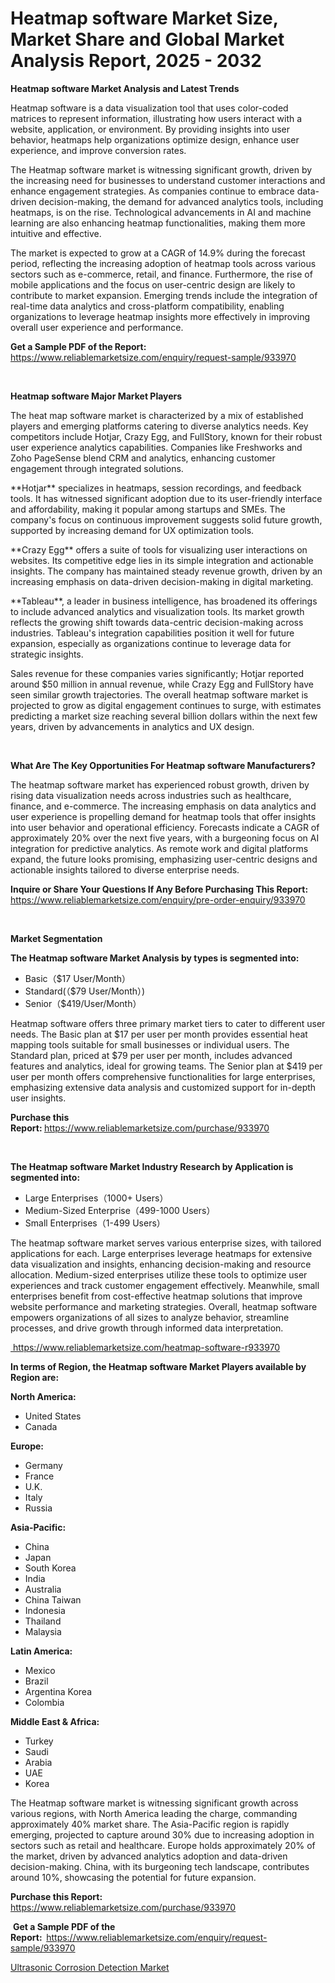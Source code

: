 <p><h1>Heatmap software Market Size, Market Share and Global Market Analysis Report, 2025 - 2032</h1></p><p><strong>Heatmap software Market Analysis and Latest Trends</strong></p>
<p><p>Heatmap software is a data visualization tool that uses color-coded matrices to represent information, illustrating how users interact with a website, application, or environment. By providing insights into user behavior, heatmaps help organizations optimize design, enhance user experience, and improve conversion rates. </p><p>The Heatmap software market is witnessing significant growth, driven by the increasing need for businesses to understand customer interactions and enhance engagement strategies. As companies continue to embrace data-driven decision-making, the demand for advanced analytics tools, including heatmaps, is on the rise. Technological advancements in AI and machine learning are also enhancing heatmap functionalities, making them more intuitive and effective.</p><p>The market is expected to grow at a CAGR of 14.9% during the forecast period, reflecting the increasing adoption of heatmap tools across various sectors such as e-commerce, retail, and finance. Furthermore, the rise of mobile applications and the focus on user-centric design are likely to contribute to market expansion. Emerging trends include the integration of real-time data analytics and cross-platform compatibility, enabling organizations to leverage heatmap insights more effectively in improving overall user experience and performance.</p></p>
<p><strong>Get a Sample PDF of the Report:&nbsp;</strong> <a href="https://www.reliablemarketsize.com/enquiry/request-sample/933970?utm_campaign=2625&utm_medium=2&utm_source=Github&utm_content=ia&utm_term=07032025&utm_id=heatmap-software">https://www.reliablemarketsize.com/enquiry/request-sample/933970</a></p>
<p>&nbsp;</p>
<p><strong>Heatmap software Major Market Players</strong></p>
<p><p>The heat map software market is characterized by a mix of established players and emerging platforms catering to diverse analytics needs. Key competitors include Hotjar, Crazy Egg, and FullStory, known for their robust user experience analytics capabilities. Companies like Freshworks and Zoho PageSense blend CRM and analytics, enhancing customer engagement through integrated solutions.</p><p>**Hotjar** specializes in heatmaps, session recordings, and feedback tools. It has witnessed significant adoption due to its user-friendly interface and affordability, making it popular among startups and SMEs. The company's focus on continuous improvement suggests solid future growth, supported by increasing demand for UX optimization tools.</p><p>**Crazy Egg** offers a suite of tools for visualizing user interactions on websites. Its competitive edge lies in its simple integration and actionable insights. The company has maintained steady revenue growth, driven by an increasing emphasis on data-driven decision-making in digital marketing.</p><p>**Tableau**, a leader in business intelligence, has broadened its offerings to include advanced analytics and visualization tools. Its market growth reflects the growing shift towards data-centric decision-making across industries. Tableau's integration capabilities position it well for future expansion, especially as organizations continue to leverage data for strategic insights.</p><p>Sales revenue for these companies varies significantly; Hotjar reported around $50 million in annual revenue, while Crazy Egg and FullStory have seen similar growth trajectories. The overall heatmap software market is projected to grow as digital engagement continues to surge, with estimates predicting a market size reaching several billion dollars within the next few years, driven by advancements in analytics and UX design.</p></p>
<p>&nbsp;</p>
<p><strong>What Are The Key Opportunities For Heatmap software Manufacturers?</strong></p>
<p><p>The heatmap software market has experienced robust growth, driven by rising data visualization needs across industries such as healthcare, finance, and e-commerce. The increasing emphasis on data analytics and user experience is propelling demand for heatmap tools that offer insights into user behavior and operational efficiency. Forecasts indicate a CAGR of approximately 20% over the next five years, with a burgeoning focus on AI integration for predictive analytics. As remote work and digital platforms expand, the future looks promising, emphasizing user-centric designs and actionable insights tailored to diverse enterprise needs.</p></p>
<p><strong>Inquire or Share Your Questions If Any Before Purchasing This Report:</strong> <a href="https://www.reliablemarketsize.com/enquiry/pre-order-enquiry/933970?utm_campaign=2625&utm_medium=2&utm_source=Github&utm_content=ia&utm_term=07032025&utm_id=heatmap-software">https://www.reliablemarketsize.com/enquiry/pre-order-enquiry/933970</a></p>
<p>&nbsp;</p>
<p><strong>Market Segmentation</strong></p>
<p><strong>The Heatmap software Market Analysis by types is segmented into:</strong></p>
<p><ul><li>Basic（$17 User/Month）</li><li>Standard(（$79 User/Month）)</li><li>Senior（$419/User/Month）</li></ul></p>
<p><p>Heatmap software offers three primary market tiers to cater to different user needs. The Basic plan at $17 per user per month provides essential heat mapping tools suitable for small businesses or individual users. The Standard plan, priced at $79 per user per month, includes advanced features and analytics, ideal for growing teams. The Senior plan at $419 per user per month offers comprehensive functionalities for large enterprises, emphasizing extensive data analysis and customized support for in-depth user insights.</p></p>
<p><strong>Purchase this Report:&nbsp;</strong><a href="https://www.reliablemarketsize.com/purchase/933970?utm_campaign=2625&utm_medium=2&utm_source=Github&utm_content=ia&utm_term=07032025&utm_id=heatmap-software">https://www.reliablemarketsize.com/purchase/933970</a></p>
<p>&nbsp;</p>
<p><strong>The Heatmap software Market Industry Research by Application is segmented into:</strong></p>
<p><ul><li>Large Enterprises（1000+ Users）</li><li>Medium-Sized Enterprise（499-1000 Users）</li><li>Small Enterprises（1-499 Users）</li></ul></p>
<p><p>The heatmap software market serves various enterprise sizes, with tailored applications for each. Large enterprises leverage heatmaps for extensive data visualization and insights, enhancing decision-making and resource allocation. Medium-sized enterprises utilize these tools to optimize user experiences and track customer engagement effectively. Meanwhile, small enterprises benefit from cost-effective heatmap solutions that improve website performance and marketing strategies. Overall, heatmap software empowers organizations of all sizes to analyze behavior, streamline processes, and drive growth through informed data interpretation.</p></p>
<p><a href="https://www.reliablemarketsize.com/heatmap-software-r933970?utm_campaign=2625&utm_medium=2&utm_source=Github&utm_content=ia&utm_term=07032025&utm_id=heatmap-software">&nbsp;https://www.reliablemarketsize.com/heatmap-software-r933970</a></p>
<p><strong>In terms of Region, the Heatmap software Market Players available by Region are:</strong></p>
<p>
    <p> <strong> North America: </strong>
        <ul>
            <li>United States</li>
            <li>Canada</li>
        </ul>
        </p> 
    <p> <strong> Europe: </strong>
        <ul>
            <li>Germany</li>
            <li>France</li>
            <li>U.K.</li>
            <li>Italy</li>
            <li>Russia</li>
        </ul>
        </p> 
    <p> <strong> Asia-Pacific: </strong>
        <ul>
            <li>China</li>
            <li>Japan</li>
            <li>South Korea</li>
            <li>India</li>
            <li>Australia</li>
            <li>China Taiwan</li>
            <li>Indonesia</li>
            <li>Thailand</li>
            <li>Malaysia</li>
        </ul>
        </p> 
    <p> <strong> Latin America: </strong>
        <ul>
            <li>Mexico</li>
            <li>Brazil</li>
            <li>Argentina Korea</li>
            <li>Colombia</li>
        </ul>
        </p> 
    <p> <strong> Middle East & Africa: </strong>
        <ul>
            <li>Turkey</li>
            <li>Saudi</li>
            <li>Arabia</li>
            <li>UAE</li>
            <li>Korea</li>
        </ul>
    </p>
    </p>
<p><p>The Heatmap software market is witnessing significant growth across various regions, with North America leading the charge, commanding approximately 40% market share. The Asia-Pacific region is rapidly emerging, projected to capture around 30% due to increasing adoption in sectors such as retail and healthcare. Europe holds approximately 20% of the market, driven by advanced analytics adoption and data-driven decision-making. China, with its burgeoning tech landscape, contributes around 10%, showcasing the potential for future expansion.</p></p>
<p><strong>Purchase this Report: </strong><a href="https://www.reliablemarketsize.com/purchase/933970?utm_campaign=2625&utm_medium=2&utm_source=Github&utm_content=ia&utm_term=07032025&utm_id=heatmap-software">https://www.reliablemarketsize.com/purchase/933970</a></p>
<p>&nbsp;<strong>Get a Sample PDF of the Report:&nbsp;&nbsp;</strong><a href="https://www.reliablemarketsize.com/enquiry/request-sample/933970?utm_campaign=2625&utm_medium=2&utm_source=Github&utm_content=ia&utm_term=07032025&utm_id=heatmap-software">https://www.reliablemarketsize.com/enquiry/request-sample/933970</a></p>
<p><strong></strong></p>
<p><p><a href="https://github.com/pearlinewhite4692/Market-Research-Report-List-1/blob/main/ultrasonic-corrosion-detection-market.md?utm_campaign=2625&utm_medium=2&utm_source=Github&utm_content=ia&utm_term=07032025&utm_id=heatmap-software">Ultrasonic Corrosion Detection Market</a></p></p>